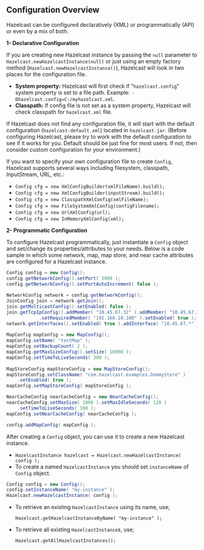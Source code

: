 


## Configuration Overview

Hazelcast can be configured declaratively (XML) or programmatically (API) or even by a mix of both.

**1- Declarative Configuration**

If you are creating new Hazelcast instance by passing the `null` parameter to `Hazelcast.newHazelcastInstance(null)` or just using an empty factory method (`Hazelcast.newHazelcastInstance()`), Hazelcast will look in two places for the configuration file.

- **System property:** Hazelcast will first check if "`hazelcast.config`" system property is set to a file path. Example: `-Dhazelcast.config=C:/myhazelcast.xml`.
- **Classpath:** If config file is not set as a system property, Hazelcast will check classpath for `hazelcast.xml` file.

If Hazelcast does not find any configuration file, it will start with the default configuration (`hazelcast-default.xml`) located in `hazelcast.jar`. (Before configuring Hazelcast, please try to work with the default configuration to see if it works for you. Default should be just fine for most users. If not, then consider custom configuration for your environment.)

If you want to specify your own configuration file to create `Config`, Hazelcast supports several ways including filesystem, classpath, InputStream, URL, etc.:

- `Config cfg = new XmlConfigBuilder(xmlFileName).build();`
- `Config cfg = new XmlConfigBuilder(inputStream).build();`
- `Config cfg = new ClasspathXmlConfig(xmlFileName);`
- `Config cfg = new FileSystemXmlConfig(configFilename);`
- `Config cfg = new UrlXmlConfig(url);`
- `Config cfg = new InMemoryXmlConfig(xml);`



**2- Programmatic Configuration**

To configure Hazelcast programmatically, just instantiate a `Config` object and set/change its properties/attributes to your needs. Below is a code sample in which some network, map, map store, and near cache attributes are configured for a Hazelcast instance.

```java
Config config = new Config();
config.getNetworkConfig().setPort( 5900 );
config.getNetworkConfig().setPortAutoIncrement( false );
        
NetworkConfig network = config.getNetworkConfig();
JoinConfig join = network.getJoin();
join.getMulticastConfig().setEnabled( false );
join.getTcpIpConfig().addMember( "10.45.67.32" ).addMember( "10.45.67.100" )
            .setRequiredMember( "192.168.10.100" ).setEnabled( true );
network.getInterfaces().setEnabled( true ).addInterface( "10.45.67.*" );
        
MapConfig mapConfig = new MapConfig();
mapConfig.setName( "testMap" );
mapConfig.setBackupCount( 2 );
mapConfig.getMaxSizeConfig().setSize( 10000 );
mapConfig.setTimeToLiveSeconds( 300 );
        
MapStoreConfig mapStoreConfig = new MapStoreConfig();
mapStoreConfig.setClassName( "com.hazelcast.examples.DummyStore" )
    .setEnabled( true );
mapConfig.setMapStoreConfig( mapStoreConfig );

NearCacheConfig nearCacheConfig = new NearCacheConfig();
nearCacheConfig.setMaxSize( 1000 ).setMaxIdleSeconds( 120 )
    .setTimeToLiveSeconds( 300 );
mapConfig.setNearCacheConfig( nearCacheConfig );

config.addMapConfig( mapConfig );
```

After creating a `Config` object, you can use it to create a new Hazelcast instance.

- `HazelcastInstance hazelcast = Hazelcast.newHazelcastInstance( config );`
- To create a named `HazelcastInstance` you should set `instanceName` of `Config` object. 

```java
Config config = new Config();
config.setInstanceName( "my-instance" );
Hazelcast.newHazelcastInstance( config );
```

- To retrieve an existing `HazelcastInstance` using its name, use;
    
    `Hazelcast.getHazelcastInstanceByName( "my-instance" );`

- To retrieve all existing `HazelcastInstance`s, use;

    `Hazelcast.getAllHazelcastInstances();`



